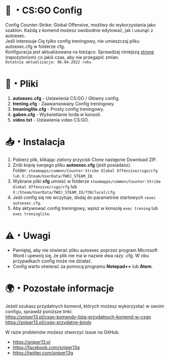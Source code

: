 # 🔫 ・CS:GO Config
Config Counter-Strike: Global Offensive, możliwy do wykorzystania jako szablon. Każdą z komend możesz swobodnie edytować, jak i usunąć z autoexec.  
Jeśli interesuje Cię tylko config treningowy, nie umieszczaj pliku autoexec.cfg w folderze cfg.  
Konfiguracja jest aktualizowana na bieżąco. Sprawdzaj niniejszą <a href="https://github.com/XIIIG/CS-GO-Config">stronę</a> (repozytoriom) co jakiś czas, aby nie przegapić zmian.  
```Ostatnia aktualizacja: 06.04.2022 roku```

# 📃・Pliki
1. **autoexec.cfg** - Ustawienia CS:GO / Główny config.
2. **trening.cfg** - Zaawansowany Config treningowy.
3. **treaninglite.cfg** - Prosty config treningowy.
4. **gaben.cfg** - Wyświetlanie lorda w konsoli.
5. **video.txt** - Ustawienia video CS:GO.

# 📥・Instalacja
1. Pobierz plik, klikając zielony przycisk Clone następnie Download ZIP.
2. Zrób kopię swojego pliku **autoexec.cfg** (jeśli posiadasz).  
Folder: `steamapps/common/Counter-Strike Global Offensive/csgo/cfg lub X:/Steam/UserData/TWÓJ_STEAM_ID`.
3. Wybrane pliki **cfg** umieść w folderze `steamapps/common/Counter-Strike Global Offensive/csgo/cfg` lub `X:/Steam/UserData/TWÓJ_STEAM_ID/730/local/cfg`.
4. Jeśli config się nie wczytuje, dodaj do parametrów startowych `+exec autoexec.cfg`.
5. Aby aktywować config treningowy, wpisz w konsolę `exec trening` lub `exec treninglite`.

# ⚠️・Uwagi
- Pamiętaj, aby nie otwierać pliku autoexec poprzez program Microsoft Word i upewnij się, że plik nie ma w nazwie dwa razy .cfg. W obu przypadkach config może nie działać.
- Config warto otwierać za pomocą programu **Notepad++** lub **Atom**.

# 🌍・Pozostałe informacje
Jeżeli szukasz przydatnych komend, których możesz wykorzystać w swoim configu, sprawdź poniższe linki:  
https://sniper13.pl/csgo-komendy-lista-przydatnych-komend-w-csgo  
https://sniper13.pl/csgo-przydatne-bindy

W razie problemów możesz otworzyć Issue na GitHub.

- https://sniper13.pl  
- https://facebook.com/sniper13g  
- https://twitter.com/sniper13g